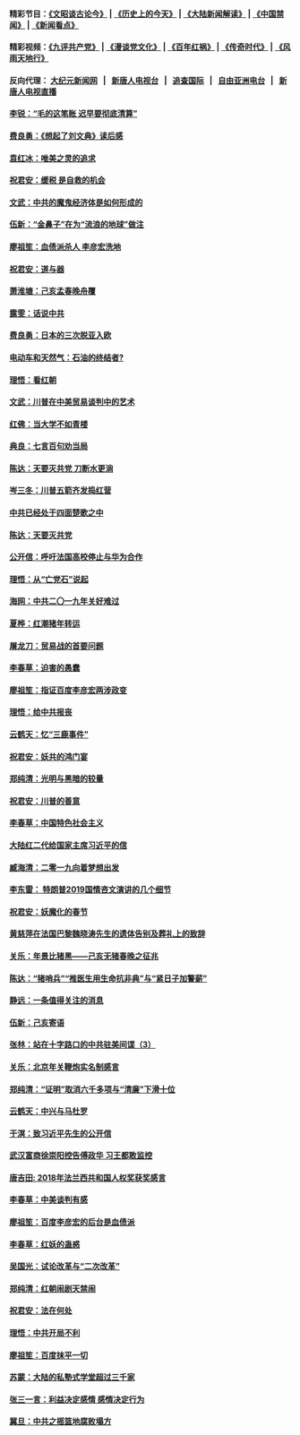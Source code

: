 #### 精彩节目：[《文昭谈古论今》](http://45.76.220.221/wenzhao) | [《历史上的今天》](http://45.76.220.221/today-in-history) | [《大陆新闻解读》](http://45.76.220.221/ntdtv-comedy) | [《中国禁闻》](http://45.76.220.221/ntdtv-news) | [《新闻看点》](http://45.76.220.221/news-insight) 

 #### 精彩视频：[《九评共产党》](http://45.76.220.221:10000/videos/jiuping) | [《漫谈党文化》](http://45.76.220.221:10000/videos/mtdwh) | [《百年红祸》](http://45.76.220.221:10000/videos/bnhh) | [《传奇时代》](http://45.76.220.221:10000/videos/legend) | [《风雨天地行》](http://45.76.220.221:10000/videos/fytdx) 

 #### 反向代理： [大纪元新闻网](http://45.76.220.221:10080/) &nbsp;&nbsp;|&nbsp;&nbsp; [新唐人电视台](http://45.76.220.221:8000/) &nbsp;&nbsp;|&nbsp;&nbsp; [追查国际](http://45.76.220.221:10010/) &nbsp;&nbsp;|&nbsp;&nbsp; [自由亚洲电台](http://45.76.220.221:9800/) &nbsp;&nbsp;|&nbsp;&nbsp; [新唐人电视直播](http://45.76.220.221/) 

#### [李锐：“毛的这笔账 迟早要彻底清算”](../pages/nsc993/n11054514.md?t=02190937) 

#### [费良勇：《想起了刘文典》读后感](../pages/nsc993/n11054408.md?t=02190937) 

#### [袁红冰：唯美之灵的追求](../pages/nsc993/n11052800.md?t=02190937) 

#### [祝君安：缓税 是自救的机会](../pages/nsc993/n11052714.md?t=02190937) 

#### [文武：中共的魔鬼经济体是如何形成的](../pages/nsc993/n11051908.md?t=02190937) 

#### [伍新：“金鼻子”在为“流浪的地球”做注](../pages/nsc993/n11051603.md?t=02190937) 

#### [廖祖笙：血债派杀人 李彦宏洗地](../pages/nsc993/n11051397.md?t=02190937) 

#### [祝君安：道与器](../pages/nsc993/n11050653.md?t=02190937) 

#### [萧淮塘：己亥孟春晚舟覆](../pages/nsc993/n11050615.md?t=02190937) 

#### [露雯：话说中共](../pages/nsc993/n11050549.md?t=02190937) 

#### [费良勇：日本的三次脱亚入欧](../pages/nsc993/n11050067.md?t=02190937) 

#### [电动车和天然气：石油的终结者?](../pages/nsc993/n11047401.md?t=02190937) 

#### [理悟：看红朝](../pages/nsc993/n11047368.md?t=02190937) 

#### [文武：川普在中美贸易谈判中的艺术](../pages/nsc993/n11047216.md?t=02190937) 

#### [红佛：当大学不如青楼](../pages/nsc993/n11046910.md?t=02190937) 

#### [典良：七言百句劝当局](../pages/nsc993/n11046467.md?t=02190937) 

#### [陈达：天要灭共党 刀断水更淌](../pages/nsc993/n11045758.md?t=02190937) 

#### [岑三冬：川普五箭齐发捣红营](../pages/nsc993/n11045729.md?t=02190937) 

#### [中共已经处于四面楚歌之中](../pages/nsc993/n11044959.md?t=02190937) 

#### [陈达：天要灭共党](../pages/nsc993/n11043924.md?t=02190937) 

#### [公开信：呼吁法国高校停止与华为合作](../pages/nsc993/n11042967.md?t=02190937) 

#### [理悟：从“亡党石”说起](../pages/nsc993/n11042524.md?t=02190937) 

#### [海网：中共二〇一九年关好难过](../pages/nsc993/n11041415.md?t=02190937) 

#### [夏桦：红潮猪年转运](../pages/nsc993/n11041337.md?t=02190937) 

#### [屠龙刀：贸易战的首要问题](../pages/nsc993/n11040283.md?t=02190937) 

#### [李春草：迫害的愚蠢](../pages/nsc993/n11036601.md?t=02190937) 

#### [廖祖笙：指证百度李彦宏两涉政变](../pages/nsc993/n11036579.md?t=02190937) 

#### [理悟：给中共报丧](../pages/nsc993/n11036501.md?t=02190937) 

#### [云鹤天：忆“三鹿事件”](../pages/nsc993/n11036466.md?t=02190937) 

#### [祝君安：妖共的鸿门宴](../pages/nsc993/n11035387.md?t=02190937) 

#### [郑纯清：光明与黑暗的较量](../pages/nsc993/n11035337.md?t=02190937) 

#### [祝君安：川普的善意](../pages/nsc993/n11032077.md?t=02190937) 

#### [李春草：中国特色社会主义](../pages/nsc993/n11032132.md?t=02190937) 

#### [大陆红二代给国家主席习近平的信](../pages/nsc993/n11031995.md?t=02190937) 

#### [臧海清：二零一九向着梦想出发](../pages/nsc993/n11031959.md?t=02190937) 

#### [李东雷： 特朗普2019国情咨文演讲的几个细节](../pages/nsc993/n11031943.md?t=02190937) 

#### [祝君安：妖魔化的春节](../pages/nsc993/n11031747.md?t=02190937) 

#### [黄慈萍在法国巴黎魏晓涛先生的遗体告别及葬礼上的致辞](../pages/nsc993/n11031419.md?t=02190937) 

#### [关乐：年景比猪黑——己亥无猪春晚之征兆](../pages/nsc993/n11031494.md?t=02190937) 

#### [陈达：“猪哨兵”“推医生用生命抗非典”与“紧日子加警薪”](../pages/nsc993/n11027746.md?t=02190937) 

#### [静远：一条值得关注的消息](../pages/nsc993/n11024470.md?t=02190937) 

#### [伍新：己亥寄语](../pages/nsc993/n11024543.md?t=02190937) 

#### [张林：站在十字路口的中共驻美间谍（3）](../pages/nsc993/n11023043.md?t=02190937) 

#### [关乐：北京年关鞭炮实名制感言](../pages/nsc993/n11022630.md?t=02190937) 

#### [郑纯清：“证明”取消六千多项与“清廉”下滑十位](../pages/nsc993/n11022638.md?t=02190937) 

#### [云鹤天：中兴与马杜罗](../pages/nsc993/n11022620.md?t=02190937) 

#### [于溟：致习近平先生的公开信](../pages/nsc993/n11022593.md?t=02190937) 

#### [武汉富商徐崇阳控告傅政华 习王都敢监控](../pages/nsc993/n11022212.md?t=02190937) 

#### [唐吉田: 2018年法兰西共和国人权奖获奖感言](../pages/nsc993/n11021537.md?t=02190937) 

#### [李春草：中美谈判有感](../pages/nsc993/n11019776.md?t=02190937) 

#### [廖祖笙：百度李彦宏的后台是血债派](../pages/nsc993/n11019767.md?t=02190937) 

#### [李春草：红妖的蛊惑](../pages/nsc993/n11017095.md?t=02190937) 

#### [吴国光：试论改革与“二次改革”](../pages/nsc993/n11017055.md?t=02190937) 

#### [郑纯清：红朝闹剧天禁闹](../pages/nsc993/n11017030.md?t=02190937) 

#### [祝君安：法在何处](../pages/nsc993/n11017021.md?t=02190937) 

#### [理悟：中共开局不利](../pages/nsc993/n11016938.md?t=02190937) 

#### [廖祖笙：百度抹平一切](../pages/nsc993/n11014925.md?t=02190937) 

#### [苏蒙：大陆的私塾式学堂超过三千家](../pages/nsc993/n11014334.md?t=02190937) 

#### [张三一言：利益决定感情 感情决定行为](../pages/nsc993/n11012463.md?t=02190937) 

#### [冀旦：中共之摇篮地腐败塌方](../pages/nsc993/n11009533.md?t=02190937) 

